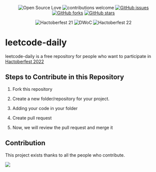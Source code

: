 <div align="center">

![Open Source Love](https://img.shields.io/badge/OpenSource-%E2%9D%A4%EF%B8%8F-green?style=flat-square&labelColor=0a192f&color=e6f1ff)
![contributions welcome](https://img.shields.io/badge/contributions-welcome-brightgreen?style=flat-square&labelColor=0a192f&color=e6f1ff)
[![GitHub issues](https://img.shields.io/github/issues/18arnav/leetcode-daily?style=social&labelColor=0a192f&color=a8b2d1)](https://github.com/semikolan-co/Graphics_no_code/issues)
[![GitHub forks](https://img.shields.io/github/forks/18arnav/leetcode-daily?style=social&labelColor=0a192f&color=a8b2d1)](https://github.com/semikolan-co/Graphics_no_code/network)
[![GitHub stars](https://img.shields.io/github/stars/18arnav/leetcode-daily?style=social&labelColor=0a192f&color=a8b2d1)](https://github.com/semikolan-co/Graphics_no_code/stargazers)

![Hactoberfest 21](https://img.shields.io/badge/Hactoberfest-%E2%9D%A4%EF%B8%8F-red?style=for-the-badge&labelColor=0a192f&color=64ffda)
![DWoC](https://img.shields.io/badge/DWoC-%E2%9D%A4%EF%B8%8F-red?style=for-the-badge&labelColor=0a192f&color=64ffda)
![Hactoberfest 22](https://img.shields.io/badge/Hactoberfest-%E2%9D%A4%EF%B8%8F-red?style=for-the-badge&labelColor=0a192f&color=64ffda)
</div>


# leetcode-daily

leetcode-daily is a free repository for people who want to participate
in [Hactoberfest 2022](https://hacktoberfest.com/)

## Steps to Contribute in this Repository

 1. Fork this repository 

 2. Create a new folder/repository for your project.

 3. Adding your code in your folder

 4. Create pull request

 5. Now, we will review the pull request and merge it

## Contribution

This project exists thanks to all the people who contribute.

<a href="https://github.com/18arnav/leetcode-daily/graphs/contributors">
  <img src="https://contrib.rocks/image?repo=18arnav/leetcode-daily" />
</a>
